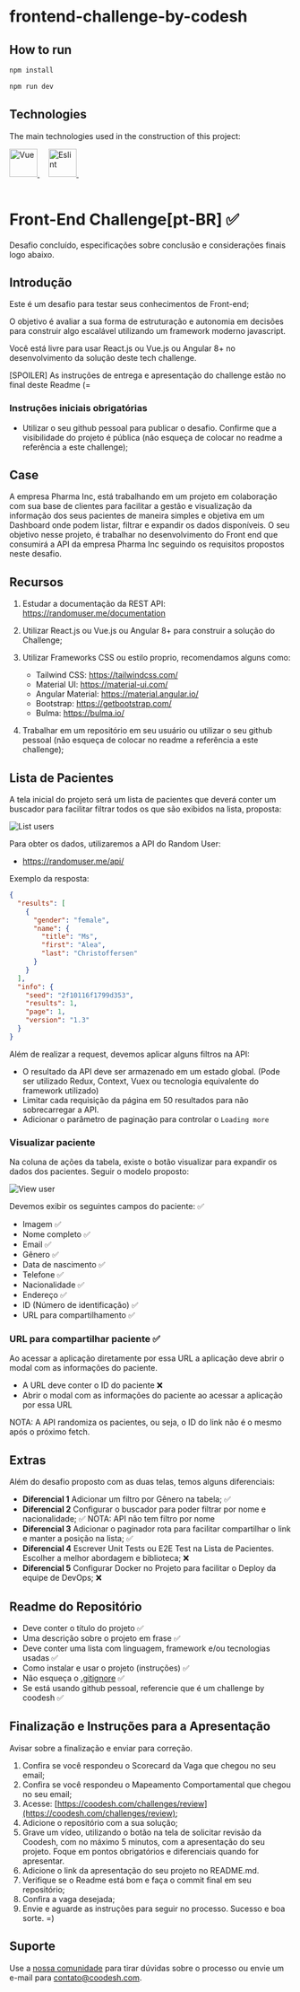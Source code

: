 # frontend-challenge-by-codesh

## How to run

```sh
npm install

npm run dev

```

## Technologies

The main technologies used in the construction of this project:

<a href="https://vuejs.org/">
<img width="50" title="Vue" alt="Vue" src="https://www.cupcom.com.br/wp-content/uploads/2020/10/IMAGENS-SITEuv-vuejs.jpg">
</a> &#xa0; &#xa0;

<a href="https://eslint.org">
  <img  width="50" title="Eslint" alt="Eslint" src="https://raw.githubusercontent.com/github/explore/80688e429a7d4ef2fca1e82350fe8e3517d3494d/topics/eslint/eslint.png">
</a> &#xa0; &#xa0;

<br>
<br>

# Front-End Challenge[pt-BR] ✅

Desafio concluído, especificações sobre conclusão e considerações finais logo abaixo.

## Introdução

Este é um desafio para testar seus conhecimentos de Front-end;

O objetivo é avaliar a sua forma de estruturação e autonomia em decisões para construir algo escalável utilizando um framework moderno javascript.

Você está livre para usar React.js ou Vue.js ou Angular 8+ no desenvolvimento da solução deste tech challenge.

[SPOILER] As instruções de entrega e apresentação do challenge estão no final deste Readme (=

### Instruções iniciais obrigatórias

- Utilizar o seu github pessoal para publicar o desafio. Confirme que a visibilidade do projeto é pública (não esqueça de colocar no readme a referência a este challenge);

## Case

A empresa Pharma Inc, está trabalhando em um projeto em colaboração com sua base de clientes para facilitar a gestão e visualização da informação dos seus pacientes de maneira simples e objetiva em um Dashboard onde podem listar, filtrar e expandir os dados disponíveis.
O seu objetivo nesse projeto, é trabalhar no desenvolvimento do Front end que consumirá a API da empresa Pharma Inc seguindo os requisitos propostos neste desafio.

## Recursos

1. Estudar a documentação da REST API: https://randomuser.me/documentation
2. Utilizar React.js ou Vue.js ou Angular 8+ para construir a solução do Challenge;
3. Utilizar Frameworks CSS ou estilo proprio, recomendamos alguns como:

   - Tailwind CSS: https://tailwindcss.com/
   - Material UI: https://material-ui.com/
   - Angular Material: https://material.angular.io/
   - Bootstrap: https://getbootstrap.com/
   - Bulma: https://bulma.io/

4. Trabalhar em um repositório em seu usuário ou utilizar o seu github pessoal (não esqueça de colocar no readme a referência a este challenge);

## Lista de Pacientes

A tela inicial do projeto será um lista de pacientes que deverá conter um buscador para facilitar filtrar todos os que são exibidos na lista, proposta:

![List users](assets/list.png)

Para obter os dados, utilizaremos a API do Random User:

- https://randomuser.me/api/

Exemplo da resposta:

```json
{
  "results": [
    {
      "gender": "female",
      "name": {
        "title": "Ms",
        "first": "Alea",
        "last": "Christoffersen"
      }
    }
  ],
  "info": {
    "seed": "2f10116f1799d353",
    "results": 1,
    "page": 1,
    "version": "1.3"
  }
}
```

Além de realizar a request, devemos aplicar alguns filtros na API:

- O resultado da API deve ser armazenado em um estado global. (Pode ser utilizado Redux, Context, Vuex ou tecnologia equivalente do framework utilizado)
- Limitar cada requisição da página em 50 resultados para não sobrecarregar a API.
- Adicionar o parâmetro de paginação para controlar o `Loading more`

### Visualizar paciente

Na coluna de ações da tabela, existe o botão visualizar para expandir os dados dos pacientes. Seguir o modelo proposto:

![View user](assets/view.png)

Devemos exibir os seguintes campos do paciente: ✅

- Imagem ✅
- Nome completo ✅
- Email ✅
- Gênero ✅
- Data de nascimento ✅
- Telefone ✅
- Nacionalidade ✅
- Endereço ✅
- ID (Número de identificação) ✅
- URL para compartilhamento ✅

### URL para compartilhar paciente ✅

Ao acessar a aplicação diretamente por essa URL a aplicação deve abrir o modal com as informações do paciente.

- A URL deve conter o ID do paciente ❌
- Abrir o modal com as informações do paciente ao acessar a aplicação por essa URL

NOTA: A API randomiza os pacientes, ou seja, o ID do link não é o mesmo após o próximo fetch.

## Extras

Além do desafio proposto com as duas telas, temos alguns diferenciais:

- **Diferencial 1** Adicionar um filtro por Gênero na tabela; ✅
- **Diferencial 2** Configurar o buscador para poder filtrar por nome e nacionalidade; ✅ NOTA: API não tem filtro por nome
- **Diferencial 3** Adicionar o paginador rota para facilitar compartilhar o link e manter a posição na lista; ✅
- **Diferencial 4** Escrever Unit Tests ou E2E Test na Lista de Pacientes. Escolher a melhor abordagem e biblioteca; ❌
- **Diferencial 5** Configurar Docker no Projeto para facilitar o Deploy da equipe de DevOps; ❌

## Readme do Repositório

- Deve conter o título do projeto ✅
- Uma descrição sobre o projeto em frase ✅
- Deve conter uma lista com linguagem, framework e/ou tecnologias usadas ✅
- Como instalar e usar o projeto (instruções) ✅
- Não esqueça o [.gitignore](https://www.toptal.com/developers/gitignore) ✅
- Se está usando github pessoal, referencie que é um challenge by coodesh ✅

## Finalização e Instruções para a Apresentação

Avisar sobre a finalização e enviar para correção.

1. Confira se você respondeu o Scorecard da Vaga que chegou no seu email;
2. Confira se você respondeu o Mapeamento Comportamental que chegou no seu email;
3. Acesse: [https://coodesh.com/challenges/review](https://coodesh.com/challenges/review);
4. Adicione o repositório com a sua solução;
5. Grave um vídeo, utilizando o botão na tela de solicitar revisão da Coodesh, com no máximo 5 minutos, com a apresentação do seu projeto. Foque em pontos obrigatórios e diferenciais quando for apresentar.
6. Adicione o link da apresentação do seu projeto no README.md.
7. Verifique se o Readme está bom e faça o commit final em seu repositório;
8. Confira a vaga desejada;
9. Envie e aguarde as instruções para seguir no processo. Sucesso e boa sorte. =)

## Suporte

Use a [nossa comunidade](https://coodesh.com/desenvolvedores#community) para tirar dúvidas sobre o processo ou envie um e-mail para contato@coodesh.com.
